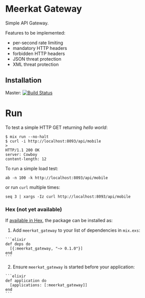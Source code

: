 # Meerkat Gateway

Simple API Gateway. 

Features to be implemented:

* per-second rate limiting
* mandatory HTTP headers
* forbidden HTTP headers
* JSON threat protection
* XML threat protection

## Installation

Master: [![Build Status](https://travis-ci.org/devstopfix/meerkat-gateway.svg?branch=master)](https://travis-ci.org/devstopfix/meerkat-gateway)

# Run

To test a simple HTTP GET returning *hello world*:

    $ mix run --no-halt
    $ curl -i http://localhost:8093/api/mobile
    >
    HTTP/1.1 200 OK
    server: Cowboy
    content-length: 12

To run a simple load test:

    ab -n 100 -k http://localhost:8093/api/mobile

or run `curl` multiple times:

    seq 3 | xargs -Iz curl http://localhost:8093/api/mobile

### Hex (not yet available)

If [available in Hex](https://hex.pm/docs/publish), the package can be installed as:

  1. Add `meerkat_gateway` to your list of dependencies in `mix.exs`:

    ```elixir
    def deps do
      [{:meerkat_gateway, "~> 0.1.0"}]
    end
    ```

  2. Ensure `meerkat_gateway` is started before your application:

    ```elixir
    def application do
      [applications: [:meerkat_gateway]]
    end
    ```


